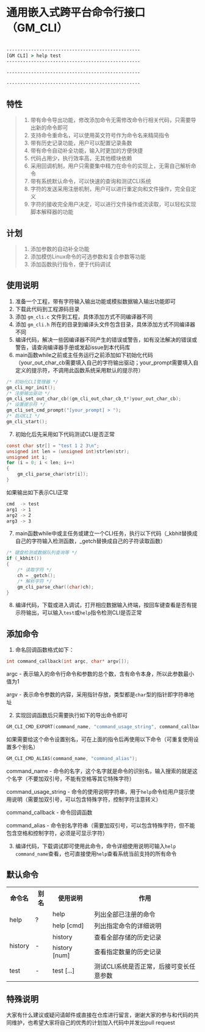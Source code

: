 # 通用嵌入式跨平台命令行接口（GM_CLI）

```cmd

-------------------------------------------------
[GM CLI] > help test
-------------------------------------------------

-------------------------------------------------

-------------------------------------------------

```

## 特性

> 1. 带有命令导出功能，修改添加命令无需修改命令行相关代码，只需要导出新的命令即可</br>
> 2. 支持命令重命名，可以使用英文符号作为命令名来精简指令</br>
> 3. 带有历史记录功能，用户可以配置记录条数</br>
> 4. 带有命令自动补全功能，输入时更加的方便快捷</br>
> 5. 代码占用少，执行效率高，无其他模块依赖</br>
> 6. 采用回调机制，用户只需要集中精力在命令的实现上，无需自己解析命令</br>
> 7. 带有系统默认命令，可以快速的查询和测试CLI系统</br>
> 8. 字符的发送采用注册机制，用户可以进行重定向和文件操作，完全自定义</br>
> 9. 字符的接收完全用户决定，可以进行文件操作或流读取，可以轻松实现脚本解释器的功能</br>

## 计划

> 1. 添加参数的自动补全功能
> 2. 添加模仿Linux命令的可选参数和复合参数等功能
> 3. 添加函数执行指令，便于代码调试

## 使用说明

1. 准备一个工程，带有字符输入输出功能或模拟数据输入输出功能即可</br>
1. 下载此代码到工程源码目录</br>
3. 添加 `gm_cli.c` 文件到工程，具体添加方式不同编译器不同</br>
4. 添加 `gm_cli.h` 所在的目录到编译头文件包含目录，具体添加方式不同编译器不同</br>
5. 编译代码，解决一些因编译器不同产生的错误或警告，如有没法解决的错误或警告，请查询编译器手册或发起issue到本代码库
6. main函数while之前或主任务运行之前添加如下初始化代码（your_out_char_cb需要填入自己的字符输出驱动；your_prompt需要填入自定义的提示符，不调用此函数系统采用默认的提示符）

```C
/* 初始化CLI管理器 */
gm_cli_mgr_init();
/* 注册输出驱动 */
gm_cli_set_out_char_cb((gm_cli_out_char_cb_t*)your_out_char_cb);
/* 设置提示符 */
gm_cli_set_cmd_prompt("[your_prompt] > ");
/* 启动CLI */
gm_cli_start();
```

7. 初始化后先采用如下代码测试CLI是否正常

```C
const char str[] = "test 1 2 3\n";
unsigned int len = (unsigned int)strlen(str);
unsigned int i;
for (i = 0; i < len; i++)
{
    gm_cli_parse_char(str[i]);
}
```

如果输出如下表示CLI正常

```bash
cmd  -> test
arg1 -> 1
arg2 -> 2
arg3 -> 3
```

7. main函数while中或主任务或建立一个CLI任务，执行以下代码（_kbhit替换成自己的字符输入检测函数，_getch替换成自己的子符读取函数）

```C
/* 键盘检测或数据队列查询等 */
if (_kbhit())
{
    /* 读取字符 */
    ch = _getch();
    /* 解析字符 */
    gm_cli_parse_char((char)ch);
}
```

8. 编译代码，下载或进入调试，打开相应数据输入终端，按回车键查看是否有提示符输出，可以输入`test`或`help`指令检测CLI是否正常

## 添加命令

1. 命名回调函数格式如下：

```C
int command_callback(int argc, char* argv[]);
```

argc - 表示输入的命令行命令和参数的总个数，含有命令本身，所以此参数最小值为1

argv - 表示命令参数的内容，采用指针存放，类型都是`char`型的指针即字符串地址

2. 实现回调函数后只需要执行如下的导出命令即可

```C
GM_CLI_CMD_EXPORT(command_name, "command_usage_string", command_callback);
```

如果需要给这个命令设置别名，可在上面的指令后再使用以下命令（可重复使用设置多个别名）

```C
GM_CLI_CMD_ALIAS(command_name, "command_alias");
```

command_name - 命令的名字，这个名字就是命令的识别名，输入搜索的就是这个名字（不要加双引号，不能有空格等其它特殊字符）

command_usage_string - 命令的使用说明字符串，用于`help`命令给用户提示使用说明（需要加双引号，可以包含特殊字符，控制字符注意转义）

command_callback - 命令回调函数

command_alias - 命令别名字符串（需要加双引号，可以包含特殊字符，但不能包含空格和控制字符，必须是可显示字符）

3. 编译代码，下载调试即可使用此命令，命令详细使用说明可输入`help command_name`查看，也可直接使用`help`查看系统当前支持的所有命令

## 默认命令

<table>
  <tr>
    <th>命令名</th>
    <th>别名</th>
    <th>使用说明</th>
    <th>作用</th>
  </tr>
  <tr>
    <td rowspan="2">help</td>
    <td rowspan="2">?</td>
    <td>help</td>
    <td>列出全部已注册的命令</td>
  </tr>
  <tr>
    <td>help [cmd]</td>
    <td>列出指定命令的详细说明</td>
  </tr>
  <tr>
    <td rowspan="2">history</td>
    <td rowspan="2">-</td>
    <td>history</td>
    <td>查看全部存储的历史记录</td>
  </tr>
  <tr>
    <td>history [num]</td>
    <td>查看指定数量的历史记录</td>
  </tr>
  <tr>
    <td>test</td>
    <td>-</td>
    <td>test [...]</td>
    <td>测试CLI系统是否正常，后接可变长任意参数</td>
  </tr>
</table>

## 特殊说明

大家有什么建议或疑问请邮件或直接在仓库进行留言，谢谢大家的参与和代码的共同维护，也希望大家将自己的优秀的计划加入代码中并发出pull request

